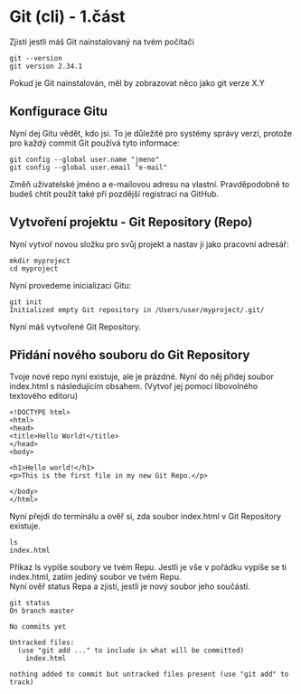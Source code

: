 # Git (cli) - 1.část
Zjisti jestli máš Git nainstalovaný na tvém počítači
```
git --version
git version 2.34.1
```

Pokud je Git nainstalován, měl by zobrazovat něco jako git verze X.Y

## Konfigurace Gitu
Nyní dej Gitu vědět, kdo jsi. To je důležité pro systémy správy verzí, protože pro každý commit Git používá tyto informace:

```
git config --global user.name "jmeno"
git config --global user.email "e-mail"
```

Změň uživatelské jméno a e-mailovou adresu na vlastní. Pravděpodobně to budeš chtít použít také při pozdější registraci na GitHub.

## Vytvoření projektu - Git Repository (Repo)

Nyní vytvoř novou složku pro svůj projekt a nastav ji jako pracovní adresář:

```
mkdir myproject
cd myproject
```
Nyní provedeme inicializaci Gitu:

```
git init 
Initialized empty Git repository in /Users/user/myproject/.git/
```
Nyní máš vytvořené Git Repository.

## Přidání nového souboru do Git Repository

Tvoje nové repo nyní existuje, ale je prázdné. Nyní do něj přidej soubor index.html s následujícím obsahem. (Vytvoř jej pomocí libovolného textového editoru)

```
<!DOCTYPE html>
<html>
<head>
<title>Hello World!</title>
</head>
<body>

<h1>Hello world!</h1>
<p>This is the first file in my new Git Repo.</p>

</body>
</html> 
``` 
Nyní přejdi do terminálu a ověř si, zda soubor index.html v Git Repository existuje.
```
ls
index.html
```
Příkaz ls vypíše soubory ve tvém Repu. Jestli je vše v pořádku vypíše se ti index.html, zatím jediný soubor ve tvém Repu.</br> Nyní ověř status Repa a zjisti, jestli je nový soubor jeho součástí.
```
git status
On branch master

No commits yet

Untracked files:
  (use "git add ..." to include in what will be committed)
    index.html

nothing added to commit but untracked files present (use "git add" to track)
```
